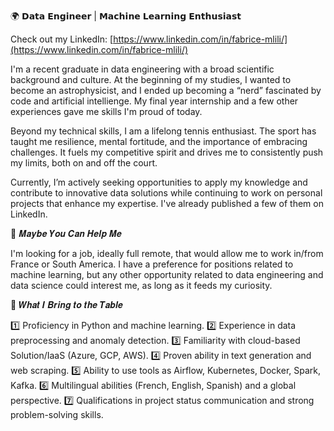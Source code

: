 🌍 𝗗𝗮𝘁𝗮 𝗘𝗻𝗴𝗶𝗻𝗲𝗲𝗿 | 𝗠𝗮𝗰𝗵𝗶𝗻𝗲 𝗟𝗲𝗮𝗿𝗻𝗶𝗻𝗴 𝗘𝗻𝘁𝗵𝘂𝘀𝗶𝗮𝘀𝘁

Check out my LinkedIn: [https://www.linkedin.com/in/fabrice-mlili/](https://www.linkedin.com/in/fabrice-mlili/)

I'm a recent graduate in data engineering with a broad scientific background and culture. At the beginning of my studies, I wanted to become an astrophysicist, and I ended up becoming a “nerd” fascinated by code and artificial intellienge. My final year internship and a few other experiences gave me skills I'm proud of today.

Beyond my technical skills, I am a lifelong tennis enthusiast. The sport has taught me resilience, mental fortitude, and the importance of embracing challenges. It fuels my competitive spirit and drives me to consistently push my limits, both on and off the court.

Currently, I’m actively seeking opportunities to apply my knowledge and contribute to innovative data solutions while continuing to work on personal projects that enhance my expertise. I've already published a few of them on LinkedIn.

🤝 𝑴𝒂𝒚𝒃𝒆 𝒀𝒐𝒖 𝑪𝒂𝒏 𝑯𝒆𝒍𝒑 𝑴𝒆

I'm looking for a job, ideally full remote, that would allow me to work in/from France or South America. I have a preference for positions related to machine learning, but any other opportunity related to data engineering and data science could interest me, as long as it feeds my curiosity.

🚀 𝑾𝒉𝒂𝒕 𝑰 𝑩𝒓𝒊𝒏𝒈 𝒕𝒐 𝒕𝒉𝒆 𝑻𝒂𝒃𝒍𝒆

1️⃣ Proficiency in Python and machine learning.
2️⃣ Experience in data preprocessing and anomaly detection.
3️⃣ Familiarity with cloud-based Solution/IaaS (Azure, GCP, AWS).
4️⃣ Proven ability in text generation and web scraping.
5️⃣ Ability to use tools as Airflow, Kubernetes, Docker, Spark, Kafka.
6️⃣ Multilingual abilities (French, English, Spanish) and a global perspective.
7️⃣ Qualifications in project status communication and strong problem-solving skills.
